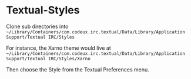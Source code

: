 Textual-Styles
==============
Clone sub directories into `~/Library/Containers/com.codeux.irc.textual/Data/Library/Application Support/Textual IRC/Styles`

For instance, the Xarno theme would live at `~/Library/Containers/com.codeux.irc.textual/Data/Library/Application Support/Textual IRC/Styles/Xarno`

Then choose the Style from the Textual Preferences menu.
